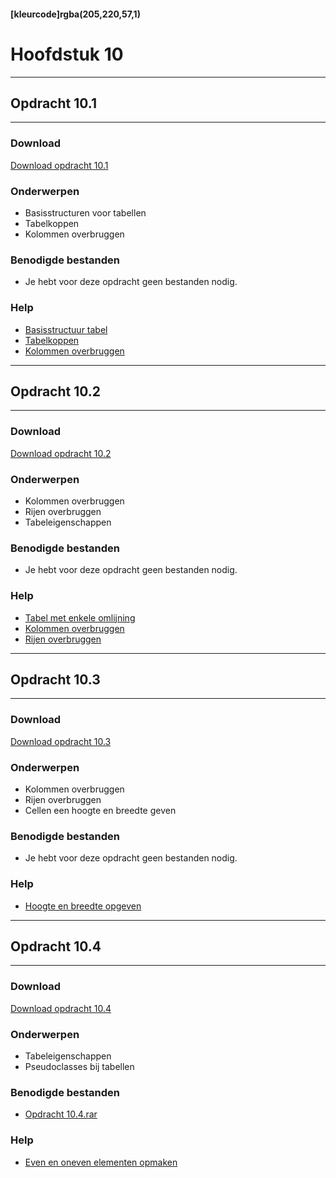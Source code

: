 #### [kleurcode]rgba(205,220,57,1)

# Hoofdstuk 10

---
## Opdracht 10.1
---

### Download
<a href="https://elo.kw1c.nl/CMS/Studie/811%20ICT-Academie/811%20VakkenInhoud/%5BB.14%20HTM%5D%20HTMLCSS/Productie/02.%20Opdrachten/Hoofdstuk%2010/Opdracht%2010.1.pdf" target="_blank">Download opdracht 10.1</a>

### Onderwerpen
*   Basisstructuren voor tabellen
*   Tabelkoppen
*   Kolommen overbruggen

### Benodigde bestanden
*   Je hebt voor deze opdracht geen bestanden nodig.

### Help
*   <a href="http://www.w3schools.com/tags/tag_table.asp" target="_blank">Basisstructuur tabel</a>
*   <a href="http://www.w3schools.com/tags/tag_thead.asp" target="_blank">Tabelkoppen</a>
*   <a href="http://www.w3schools.com/TAgs/att_td_colspan.asp" target="_blank">Kolommen overbruggen</a>

---
## Opdracht 10.2
---

### Download
<a href="https://elo.kw1c.nl/CMS/Studie/811%20ICT-Academie/811%20VakkenInhoud/%5BB.14%20HTM%5D%20HTMLCSS/Productie/02.%20Opdrachten/Hoofdstuk%2010/Opdracht%2010.2.pdf" target="_blank">Download opdracht 10.2</a>

### Onderwerpen
*   Kolommen overbruggen
*   Rijen overbruggen
*   Tabeleigenschappen

### Benodigde bestanden
*   Je hebt voor deze opdracht geen bestanden nodig.

### Help
*   <a href="http://www.w3schools.com/cssref/pr_border-collapse.asp" target="_blank">Tabel met enkele omlijning</a>
*   <a href="http://www.w3schools.com/TAgs/att_td_colspan.asp" target="_blank">Kolommen overbruggen</a>
*   <a href="http://www.w3schools.com/TAgs/att_td_rowspan.asp" target="_blank">Rijen overbruggen</a>

---
## Opdracht 10.3
---

### Download
<a href="https://elo.kw1c.nl/CMS/Studie/811%20ICT-Academie/811%20VakkenInhoud/%5BB.14%20HTM%5D%20HTMLCSS/Productie/02.%20Opdrachten/Hoofdstuk%2010/Opdracht%2010.3.pdf" target="_blank">Download opdracht 10.3</a>

### Onderwerpen
*   Kolommen overbruggen
*   Rijen overbruggen
*   Cellen een hoogte en breedte geven

### Benodigde bestanden
*   Je hebt voor deze opdracht geen bestanden nodig.

### Help
*   <a href="http://www.w3schools.com/css/css_dimension.asp" target="_blank">Hoogte en breedte opgeven</a>

---
## Opdracht 10.4
---

### Download
<a href="https://elo.kw1c.nl/CMS/Studie/811%20ICT-Academie/811%20VakkenInhoud/%5BB.14%20HTM%5D%20HTMLCSS/Productie/02.%20Opdrachten/Hoofdstuk%2010/Opdracht%2010.4.pdf" target="_blank">Download opdracht 10.4</a>

### Onderwerpen
*   Tabeleigenschappen
*   Pseudoclasses bij tabellen

### Benodigde bestanden
*   <a href="https://elo.kw1c.nl/CMS/Studie/811%20ICT-Academie/811%20VakkenInhoud/%5BB.14%20HTM%5D%20HTMLCSS/Productie/02.%20Opdrachten/Hoofdstuk%2010/Opdracht%2010.4.rar" target="_blank">Opdracht 10.4.rar</a>

### Help
*   <a href="http://www.w3schools.com/cssref/tryit.asp?filename=trycss3_nth-child_odd_even" target="_blank">Even en oneven elementen opmaken</a>
